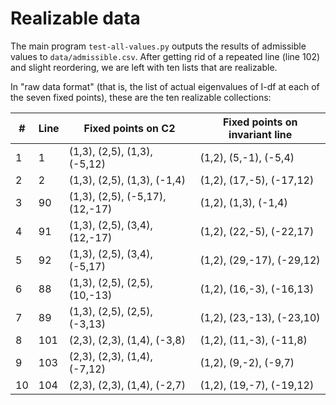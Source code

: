 # Realizable data

The main program `test-all-values.py` outputs the results of admissible values to `data/admissible.csv`. 
After getting rid of a repeated line (line 102) and slight reordering, we are left with ten lists that are realizable.

In "raw data format" (that is, the list of actual eigenvalues of I-df at each of the seven fixed points), these are the ten realizable collections:

| \# | Line | Fixed points on C2 | Fixed points on invariant line |
| -- | -- | -- | -- |
| 1  | 1   | (1,3), (2,5), (1,3),   (-5,12)  | (1,2), (5,-1),   (-5,4)   |
| 2  | 2   | (1,3), (2,5), (1,3),   (-1,4)   | (1,2), (17,-5),  (-17,12) |   
| 3  | 90  | (1,3), (2,5), (-5,17), (12,-17) | (1,2), (1,3),    (-1,4)   |
| 4  | 91  | (1,3), (2,5), (3,4),   (12,-17) | (1,2), (22,-5),  (-22,17) | 
| 5  | 92  | (1,3), (2,5), (3,4),   (-5,17)  | (1,2), (29,-17), (-29,12) |
| 6  | 88  | (1,3), (2,5), (2,5),   (10,-13) | (1,2), (16,-3),  (-16,13) | 
| 7  | 89  | (1,3), (2,5), (2,5),   (-3,13)  | (1,2), (23,-13), (-23,10) | 
| 8  | 101 | (2,3), (2,3), (1,4),   (-3,8)   | (1,2), (11,-3),  (-11,8)  |
| 9  | 103 | (2,3), (2,3), (1,4),   (-7,12)  | (1,2), (9,-2),   (-9,7)   |
| 10 | 104 | (2,3), (2,3), (1,4),   (-2,7)   | (1,2), (19,-7),  (-19,12) |



